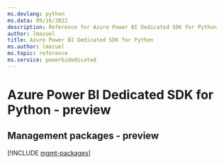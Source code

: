 ```yaml
---
ms.devlang: python
ms.data: 09/16/2022
description: Reference for Azure Power BI Dedicated SDK for Python
author: lmazuel
title: Azure Power BI Dedicated SDK for Python
ms.author: lmazuel
ms.topic: reference
ms.service: powerbidedicated
---
```

# Azure Power BI Dedicated SDK for Python - preview

## Management packages - preview
[!INCLUDE [mgmt-packages](power-bi-dedicated-mgmt-index.md)]